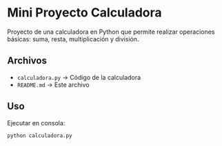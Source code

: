 # Mini Proyecto Calculadora

Proyecto de una calculadora en Python que permite realizar operaciones básicas: suma, resta, multiplicación y división.

## Archivos
- `calculadora.py` → Código de la calculadora
- `README.md` → Este archivo

## Uso
Ejecutar en consola:

```bash
python calculadora.py